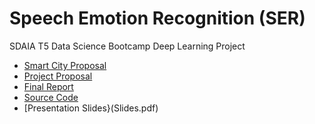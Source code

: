 # Speech Emotion Recognition (SER)

SDAIA T5 Data Science Bootcamp Deep Learning Project

* [Smart City Proposal](Smart_city_proposal.pdf)
* [Project Proposal](Project_proposal.md)
* [Final Report](Report.md)
* [Source Code](Source_code.ipynb)
* [Presentation Slides}(Slides.pdf)
